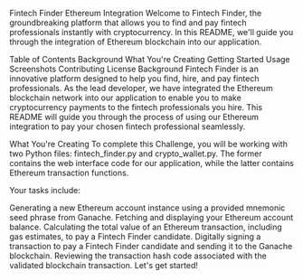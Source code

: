 Fintech Finder Ethereum Integration
Welcome to Fintech Finder, the groundbreaking platform that allows you to find and pay fintech professionals instantly with cryptocurrency. In this README, we'll guide you through the integration of Ethereum blockchain into our application.

Table of Contents
Background
What You're Creating
Getting Started
Usage
Screenshots
Contributing
License
Background
Fintech Finder is an innovative platform designed to help you find, hire, and pay fintech professionals. As the lead developer, we have integrated the Ethereum blockchain network into our application to enable you to make cryptocurrency payments to the fintech professionals you hire. This README will guide you through the process of using our Ethereum integration to pay your chosen fintech professional seamlessly.

What You're Creating
To complete this Challenge, you will be working with two Python files: fintech_finder.py and crypto_wallet.py. The former contains the web interface code for our application, while the latter contains Ethereum transaction functions.

Your tasks include:

Generating a new Ethereum account instance using a provided mnemonic seed phrase from Ganache.
Fetching and displaying your Ethereum account balance.
Calculating the total value of an Ethereum transaction, including gas estimates, to pay a Fintech Finder candidate.
Digitally signing a transaction to pay a Fintech Finder candidate and sending it to the Ganache blockchain.
Reviewing the transaction hash code associated with the validated blockchain transaction.
Let's get started!
